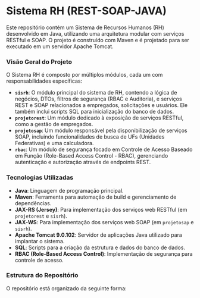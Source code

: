 # Sistema RH (REST-SOAP-JAVA)

Este repositório contém um Sistema de Recursos Humanos (RH) desenvolvido em Java, utilizando uma arquitetura modular com serviços RESTful e SOAP. O projeto é construído com Maven e é projetado para ser executado em um servidor Apache Tomcat.

### Visão Geral do Projeto

O Sistema RH é composto por múltiplos módulos, cada um com responsabilidades específicas:

* **`sisrh`**: O módulo principal do sistema de RH, contendo a lógica de negócios, DTOs, filtros de segurança (RBAC e Auditoria), e serviços REST e SOAP relacionados a empregados, solicitações e usuários. Ele também inclui scripts SQL para inicialização do banco de dados.
* **`projetorest`**: Um módulo dedicado à exposição de serviços RESTful, como a gestão de empregados.
* **`projetosap`**: Um módulo responsável pela disponibilização de serviços SOAP, incluindo funcionalidades de busca de UFs (Unidades Federativas) e uma calculadora.
* **`rbac`**: Um módulo de segurança focado em Controle de Acesso Baseado em Função (Role-Based Access Control - RBAC), gerenciando autenticação e autorização através de endpoints REST.

### Tecnologias Utilizadas

* **Java**: Linguagem de programação principal.
* **Maven**: Ferramenta para automação de build e gerenciamento de dependências.
* **JAX-RS (Jersey)**: Para implementação dos serviços web RESTful (em `projetorest` e `sisrh`).
* **JAX-WS**: Para implementação dos serviços web SOAP (em `projetosap` e `sisrh`).
* **Apache Tomcat 9.0.102**: Servidor de aplicações Java utilizado para implantar o sistema.
* **SQL**: Scripts para a criação da estrutura e dados do banco de dados.
* **RBAC (Role-Based Access Control)**: Implementação de segurança para controle de acesso.

### Estrutura do Repositório

O repositório está organizado da seguinte forma:
